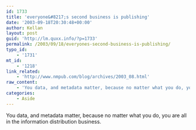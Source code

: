 ```yaml
---
id: 1733
title: 'everyone&#8217;s second business is publishing'
date: '2003-09-18T20:30:48+00:00'
author: Kellan
layout: post
guid: 'http://lm.quxx.info/?p=1733'
permalink: /2003/09/18/everyones-second-business-is-publishing/
typo_id:
    - '1731'
mt_id:
    - '1218'
link_related:
    - 'http://www.nmpub.com/blog/archives/2003_08.html'
raw_content:
    - 'You data, and metadata matter, because no matter what you do, you are all in the information distribution business.'
categories:
    - Aside
---
```


You data, and metadata matter, because no matter what you do, you are all in the information distribution business.